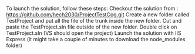 To launch the solution, follow these steps:
Checkout the solution from : https://github.com/hech2030/ProjectTestCog.git
Create a new folder called TestProject and put all the file of the trunk inside the new folder.
Cut and paste the TestProject.sln file outside of the new folder.
Double click on TestProject.sln (VS should open the project)
Launch the solution with IIS Express (it might take a couple of minutes to download the node_modules folder)
